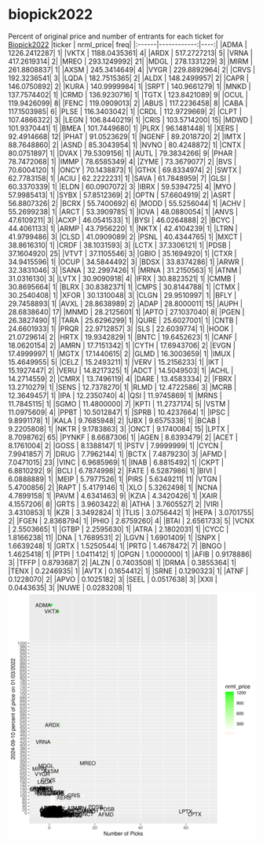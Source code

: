 # biopick2022
Percent of original price and number of entrants for each ticket for [Biopick2022](https://twitter.com/hashtag/Biopick2022)
|ticker |   nrml_price| freq|
|:------|------------:|----:|
|ADMA   | 1226.2412287|    1|
|VKTX   | 1188.0435361|    4|
|ARDX   |  517.2727213|    5|
|VRNA   |  417.2619314|    2|
|MREO   |  293.1249992|   21|
|MDGL   |  278.1331229|    3|
|MIRM   |  261.8808837|    1|
|AXSM   |  245.3414649|    4|
|VYGR   |  229.8892964|    2|
|CRVS   |  192.3236541|    3|
|LQDA   |  182.7515365|    2|
|ALDX   |  148.2499957|    2|
|CAPR   |  146.0750892|    2|
|KURA   |  140.9999984|    1|
|SRPT   |  140.9661279|    1|
|MNKD   |  137.7574402|    1|
|CRMD   |  136.9230716|    1|
|TGTX   |  123.8421089|    9|
|OCUL   |  119.9426099|    8|
|FENC   |  119.0909013|    2|
|ABUS   |  117.2236458|    8|
|CABA   |  117.1503985|    6|
|PLSE   |  116.3403042|    1|
|CRDL   |  112.9729669|    2|
|CLPT   |  107.4866322|    3|
|LEGN   |  106.8440219|    1|
|CRIS   |  103.5714200|   15|
|MDWD   |  101.9370441|    1|
|BMEA   |  101.7449680|    1|
|PLRX   |   96.1481448|    1|
|XERS   |   92.4914668|   12|
|PHAT   |   91.0523629|    1|
|NGENF  |   89.2018720|    2|
|IMTX   |   88.7648860|    2|
|ASND   |   85.3043954|    1|
|NVNO   |   80.4248872|    1|
|CNTX   |   80.0751897|    1|
|DVAX   |   79.5309156|    1|
|AUTL   |   79.3834266|    9|
|PHAR   |   78.7472068|    1|
|IMMP   |   78.6585349|    4|
|ZYME   |   73.3679077|    2|
|BVS    |   70.6004120|    1|
|ONCY   |   70.1438873|    1|
|GTHX   |   69.8334974|    2|
|SWTX   |   62.7783158|    1|
|ACIU   |   62.2222231|    1|
|SAVA   |   61.7848959|    7|
|GLSI   |   60.3370339|    1|
|ELDN   |   60.0907072|    3|
|IBRX   |   59.5394725|    4|
|MYO    |   57.9985413|    1|
|SYBX   |   57.8512369|    2|
|OPTN   |   57.6604919|    2|
|ASRT   |   56.8807326|    2|
|BCRX   |   55.7400692|    6|
|MODD   |   55.5256044|    1|
|ACHV   |   55.2699238|    1|
|ARCT   |   53.3909785|    1|
|IOVA   |   48.0880054|    1|
|ANVS   |   47.6109211|    3|
|ACXP   |   46.0541533|    1|
|BYSI   |   46.0264888|    2|
|BCYC   |   44.4061133|    1|
|ARMP   |   43.7956220|    1|
|NKTX   |   42.4104239|    1|
|LTRN   |   41.9799486|    3|
|CLSD   |   41.0909089|    2|
|PSNL   |   40.4344765|    1|
|MXCT   |   38.8616310|    1|
|CRDF   |   38.1031593|    3|
|LCTX   |   37.3306121|    1|
|PDSB   |   37.1604920|   25|
|VTVT   |   37.1105546|    3|
|GBIO   |   35.1694920|    1|
|CTXR   |   34.9415596|    1|
|OCUP   |   34.5844492|    3|
|BDSX   |   33.8374286|    1|
|ARWR   |   32.3831046|    3|
|SANA   |   32.2997426|    1|
|MRNA   |   31.2150563|    1|
|ATNM   |   31.0316130|    3|
|LVTX   |   30.9090918|    4|
|IFRX   |   30.8823521|    1|
|CMMB   |   30.8695664|    1|
|BLRX   |   30.8382371|    1|
|CMPS   |   30.8144788|    1|
|CTMX   |   30.2540408|    1|
|XFOR   |   30.1310048|    3|
|CLGN   |   29.9510997|    1|
|BFLY   |   29.7458893|    1|
|AVXL   |   28.8638989|    2|
|ADAP   |   28.8000011|   15|
|AUPH   |   28.6838640|   17|
|MNMD   |   28.2125601|    1|
|APTO   |   27.1037040|    8|
|PGEN   |   26.3827490|    1|
|TARA   |   25.6296299|    1|
|QURE   |   25.6027001|    1|
|CNTB   |   24.6601933|    1|
|PRQR   |   22.9712857|    3|
|SLS    |   22.6039774|    1|
|HOOK   |   21.0729614|    2|
|HRTX   |   19.9342829|    1|
|BNTC   |   19.6452623|    1|
|CANF   |   18.0620154|    2|
|AMRN   |   17.7151342|    1|
|CYTH   |   17.6943706|    2|
|EVGN   |   17.4999997|    1|
|MGTX   |   17.1440615|    2|
|GLMD   |   16.3003659|    1|
|IMUX   |   15.4649955|    5|
|CELZ   |   15.2493211|    1|
|VERV   |   15.2156233|    1|
|IKT    |   15.1927447|    2|
|VERU   |   14.8217325|    1|
|ADCT   |   14.5049503|    1|
|ACHL   |   14.2714559|    2|
|CMRX   |   13.7496119|    4|
|DARE   |   13.4583334|    2|
|FBRX   |   13.2710279|    1|
|SENS   |   12.7378270|    1|
|RLMD   |   12.4722586|    3|
|MCRB   |   12.3649457|    1|
|IPA    |   12.2350740|    4|
|QSI    |   11.9745869|    1|
|MRNS   |   11.7845115|    1|
|SGMO   |   11.4800000|    7|
|KPTI   |   11.2737174|    5|
|VSTM   |   11.0975609|    4|
|PPBT   |   10.5012847|    1|
|SPRB   |   10.4237664|    1|
|IPSC   |    9.8991178|    1|
|KALA   |    9.7685948|    2|
|UBX    |    9.6575338|    1|
|BCAB   |    9.2205808|    1|
|NKTR   |    9.1783863|    3|
|ONCT   |    9.1740084|   15|
|LPTX   |    8.7098762|   65|
|PYNKF  |    8.6687306|    1|
|AGEN   |    8.6393479|    2|
|ACET   |    8.1761004|    2|
|GOSS   |    8.1388147|    1|
|PSTV   |    7.9999999|    1|
|CYCN   |    7.9941857|    7|
|DRUG   |    7.7962144|    1|
|BCTX   |    7.4879230|    3|
|AFMD   |    7.0471015|   23|
|VINC   |    6.9685969|    1|
|INAB   |    6.8815492|    1|
|CKPT   |    6.8810292|    9|
|BCLI   |    6.7874998|    2|
|FATE   |    6.5287986|    1|
|BIVI   |    6.0888889|    1|
|MEIP   |    5.7977526|    1|
|PIRS   |    5.6349211|   11|
|VTGN   |    5.4700856|    2|
|RAPT   |    5.4179146|    1|
|XLO    |    5.3262498|    1|
|NCNA   |    4.7899158|    1|
|PAVM   |    4.6341463|    9|
|KZIA   |    4.3420426|    1|
|XAIR   |    4.1557206|    8|
|GRTS   |    3.9603422|    8|
|ATHA   |    3.7605527|    2|
|VIRI   |    3.4310853|    1|
|KZR    |    3.3492824|    1|
|TLIS   |    3.0756442|    1|
|HEPA   |    3.0701755|    2|
|FGEN   |    2.8368794|    1|
|PHIO   |    2.6759260|    4|
|BTAI   |    2.6561733|    5|
|VCNX   |    2.5503665|    1|
|GTBP   |    2.2595630|    1|
|ATRA   |    2.1802031|    1|
|CYCC   |    1.8166238|   11|
|DNA    |    1.7689531|    2|
|LGVN   |    1.6901409|    1|
|SNPX   |    1.6639248|    1|
|GRTX   |    1.5250544|    1|
|PRTG   |    1.4678472|    7|
|BNGO   |    1.4625418|    1|
|PTPI   |    1.0411412|    1|
|OPGN   |    1.0000000|    1|
|AFIB   |    0.9178886|    3|
|TFFP   |    0.8793687|    2|
|ALZN   |    0.7403508|    1|
|DRMA   |    0.3855364|    1|
|TENX   |    0.2246935|    1|
|AVTX   |    0.1654412|    1|
|SRNE   |    0.1290323|    1|
|ATNF   |    0.1228070|    2|
|APVO   |    0.1025182|    3|
|SEEL   |    0.0517638|    3|
|XXII   |    0.0443635|    3|
|NUWE   |    0.0283208|    1|
![retvspicks](biopicks.png?raw=true)
